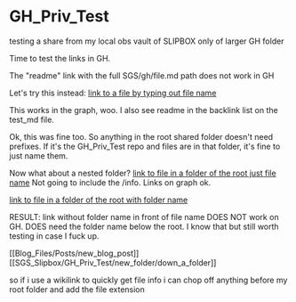 # GH_Priv_Test
 testing a share from my local obs vault of SLIPBOX only of larger GH folder

Time to test the links in GH.

The "readme" link with the full SGS/gh/file.md path does not work in GH

Let's try this instead:
[link to a file by typing out file name](test_md_file_link.md)

This works in the graph, woo.
I also see readme in the backlink list on the test_md file.

Ok, this was fine too. So anything in the root shared folder doesn't need prefixes. If it's the GH_Priv_Test repo and files are in that folder, it's fine to just name them.

Now what about a nested folder?
[link to file in a folder of the root just file name](down_a_folder.md)
Not going to include the /info. Links on graph ok.

[link to file in a folder of the root with folder name](new_folder/down_a_folder.md)

RESULT: link without folder name in front of file name DOES NOT work on GH. DOES need the folder name below the root. I know that but still worth testing in case I fuck up.

[[Blog_Files/Posts/new_blog_post]]
[[SGS_Slipbox/GH_Priv_Test/new_folder/down_a_folder]]

so if i use a wikilink to quickly get file info i can chop off anything before my root folder and add the file extension